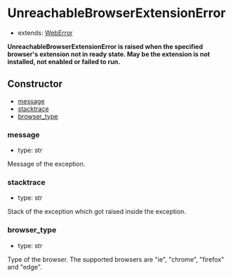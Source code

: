 # UnreachableBrowserExtensionError

- extends: [WebError](./doc/api/python/exceptions/weberror.md)

**UnreachableBrowserExtensionError is raised when the specified browser's extension not in ready state. May be the extension is not installed, not enabled or failed to run.**

## Constructor<!-- {docsify-ignore} -->
- [message](#message)
- [stacktrace](#stacktrace)
- [browser_type](#browser_type)


### message
- type: str

Message of the exception.


### stacktrace
- type: str

Stack of the exception which got raised inside the exception.

### browser_type
- type: str

Type of the browser. The supported browsers are "ie", "chrome", "firefox" and "edge".